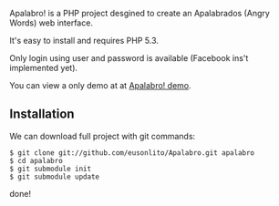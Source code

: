 Apalabro! is a PHP project desgined to create an Apalabrados (Angry Words) web interface.

It's easy to install and requires PHP 5.3.

Only login using user and password is available (Facebook ins't implemented yet).

You can view a only demo at at <a href="http://litoweb.net/apalabro/">Apalabro! demo</a>.

Installation
--------
We can download full project with git commands:

    $ git clone git://github.com/eusonlito/Apalabro.git apalabro
    $ cd apalabro
    $ git submodule init
    $ git submodule update

done!